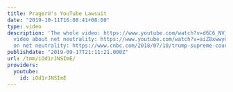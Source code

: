 ```yaml
---
title: PragerU's YouTube Lawsuit
date: "2019-10-11T16:08:41+08:00"
type: video
description: 'The whole video: https://www.youtube.com/watch?v=d6C6_NVj964 PragerU''s
  video about net neutrality: https://www.youtube.com/watch?v=aiZ8xwwycXA Brett Kavanaugh
  on net neutrality: https://www.cnbc.com/2018/07/10/trump-supreme-court-nominee-brett-kavanaugh-net-neutrality-unlawful.html'
publishdate: "2019-09-17T21:11:21.000Z"
url: /tmm/iOd1rJNSImE/
providers:
  youtube:
    id: iOd1rJNSImE
---
```

